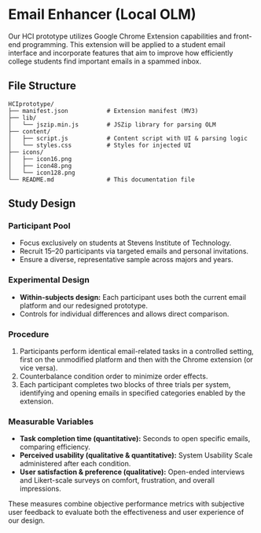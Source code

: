 # Email Enhancer (Local OLM)

Our HCI prototype utilizes Google Chrome Extension capabilities and front-end programming. This extension will be applied to a student email interface and incorporate features that aim to improve how efficiently college students find important emails in a spammed inbox.

## File Structure

```
HCIprototype/
├── manifest.json           # Extension manifest (MV3)
├── lib/
│   └── jszip.min.js        # JSZip library for parsing OLM
├── content/
│   ├── script.js           # Content script with UI & parsing logic
│   └── styles.css          # Styles for injected UI
├── icons/
│   ├── icon16.png
│   ├── icon48.png
│   └── icon128.png
└── README.md               # This documentation file
```

## Study Design

### Participant Pool
- Focus exclusively on students at Stevens Institute of Technology.  
- Recruit 15–20 participants via targeted emails and personal invitations.  
- Ensure a diverse, representative sample across majors and years.

### Experimental Design
- **Within-subjects design:** Each participant uses both the current email platform and our redesigned prototype.  
- Controls for individual differences and allows direct comparison.

### Procedure
1. Participants perform identical email-related tasks in a controlled setting, first on the unmodified platform and then with the Chrome extension (or vice versa).  
2. Counterbalance condition order to minimize order effects.  
3. Each participant completes two blocks of three trials per system, identifying and opening emails in specified categories enabled by the extension.

### Measurable Variables
- **Task completion time (quantitative):** Seconds to open specific emails, comparing efficiency.  
- **Perceived usability (qualitative & quantitative):** System Usability Scale administered after each condition.  
- **User satisfaction & preference (qualitative):** Open-ended interviews and Likert-scale surveys on comfort, frustration, and overall impressions.

These measures combine objective performance metrics with subjective user feedback to evaluate both the effectiveness and user experience of our design.

